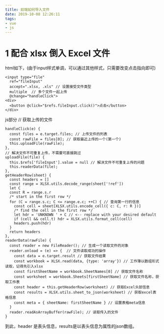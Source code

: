 ```yaml
---
title: 前端如何导入文件
date: 2019-10-08 12:26:11
tags:
- vue
- js
---
```


# 1 配合 xlsx 倒入 Excel 文件
html如下，(由于input样式单调，可以通过其他样式，只需要改变点击指向即可)

    <input type="file"
      ref="fileInput" 
      accept=".xlsx, .xls" // 设置接受文件类型
      multiple  // 多个文件一起上传
      @change="handleClick">
    <div>
      <button @click="$refs.fileInput.click()">点击</button>
    </div>

js部分
    // 获取上传的文件

    handleClick(e) {
      const files = e.target.files; // 上传文件的列表
      const rawFile = files[0]; // 获取最近上传的一个(第一个)
      this.uploadFile(rawFile);
    },
    // 解决文件不可重复上传，不需要可直接跳过
    uploadFile(file) {
      this.$refs['fileInput'].value = null // 解决文件不可重复上传的问题
      this.readerData(file);
    },
    getHeaderRow(sheet) {
      const headers = []
      const range = XLSX.utils.decode_range(sheet['!ref'])
      let C
      const R = range.s.r
      /* start in the first row */
      for (C = range.s.c; C <= range.e.c; ++C) { // 查询第一行的信息
        const cell = sheet[XLSX.utils.encode_cell({ c: C, r: R })]
        /* find the cell in the first row */
        let hdr = 'UNKNOWN ' + C // <-- replace with your desired default
        if (cell && cell.t) hdr = XLSX.utils.format_cell(cell)
        headers.push(hdr)
      }
      return headers
    },
    readerData(rawFile) {
      const reader = new FileReader(); // 生成一个读取文件的对象
      reader.onload = (e) => {  // 文件读取成功的操作
        const data = e.target.result // 获取文件结果
        const workbook = XLSX.read(data, {type: 'array'}) // 工作簿以数组形式读取，记得先引入xlsx
        const firstSheetName = workbook.SheetNames[0] // 获取文件名称
        const worksheet = workbook.Sheets[firstSheetName] // 获取文件名称，获取工作表
        const header = this.getHeaderRow(worksheet) // 获取Excel头部信息
        const results = XLSX.utils.sheet_to_json(worksheet) // 获取excel表格信息
        const meta = { sheetName: firstSheetName } // 设置表格meta信息
      }
      reader.readAsArrayBuffer(rawFile); // 读取传入的文件
    }

到此，header 是表头信息，results是以表头信息为属性的json数组。



